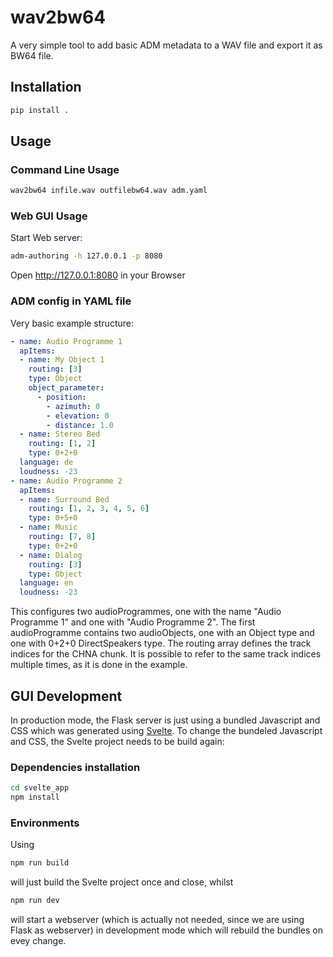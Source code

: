 # wav2bw64

A very simple tool to add basic ADM metadata to a WAV file and export it as BW64 file.

## Installation

```bash
pip install .
```

## Usage

### Command Line Usage

```bash
wav2bw64 infile.wav outfilebw64.wav adm.yaml
```

### Web GUI Usage

Start Web server:

```bash
adm-authoring -h 127.0.0.1 -p 8080 
```

Open http://127.0.0.1:8080 in your Browser 

### ADM config in YAML file

Very basic example structure:

```yaml
- name: Audio Programme 1
  apItems:
  - name: My Object 1
    routing: [3]
    type: Object
    object_parameter:
      - position:
        - azimuth: 0
        - elevation: 0
        - distance: 1.0
  - name: Stereo Bed
    routing: [1, 2]
    type: 0+2+0
  language: de
  loudness: -23
- name: Audio Programme 2
  apItems:
  - name: Surround Bed
    routing: [1, 2, 3, 4, 5, 6]
    type: 0+5+0
  - name: Music
    routing: [7, 8]
    type: 0+2+0
  - name: Dialog
    routing: [3]
    type: Object
  language: en
  loudness: -23
```

This configures two audioProgrammes, one with the name "Audio Programme 1" and one with "Audio Programme 2". The first audioProgramme contains two audioObjects, one with an Object type and one with 0+2+0 DirectSpeakers type. The routing array defines the track indices for the CHNA chunk. It is possible to refer to the same track indices multiple times, as it is done in the example.

## GUI Development

In production mode, the Flask server is just using a bundled Javascript and CSS which was generated using [Svelte](https://svelte.dev/). To change the bundeled Javascript and CSS, the Svelte project needs to be build again: 

### Dependencies installation

```bash
cd svelte_app
npm install
```

### Environments
Using 

```bash
npm run build
```

will just build the Svelte project once and close, whilst

```bash
npm run dev
```

will start a webserver (which is actually not needed, since we are using Flask as webserver) in development mode which will rebuild the bundles on evey change.